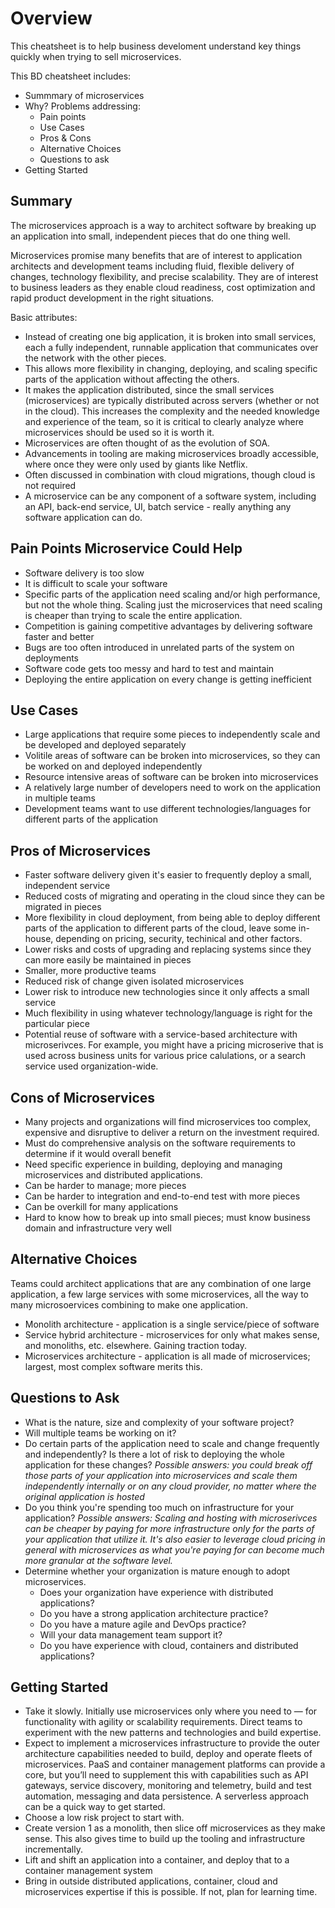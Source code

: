 # Overview

This cheatsheet is to help business develoment understand key things quickly when trying to sell microservices.

This BD cheatsheet includes:

* Summmary of microservices
* Why? Problems addressing:
  * Pain points
  * Use Cases
  * Pros & Cons
  * Alternative Choices
  * Questions to ask
* Getting Started

## Summary

The microservices approach is a way to architect software by breaking up an application into small, independent pieces that do one thing well.

Microservices promise many benefits that are of interest to application architects and development teams including fluid, flexible delivery of changes, technology flexibility, and precise scalability. They are of interest to business leaders as they enable cloud readiness, cost optimization and rapid product development in the right situations.

Basic attributes:

* Instead of creating one big application, it is broken into small services, each a fully independent, runnable application that communicates over the network with the other pieces.
* This allows more flexibility in changing, deploying, and scaling specific parts of the application without affecting the others.
* It makes the application distributed, since the small services (microservices) are typically distributed across servers (whether or not in the cloud). This increases the complexity and the needed knowledge and experience of the team, so it is critical to clearly analyze where microservices should be used so it is worth it.
* Microservices are often thought of as the evolution of SOA.
* Advancements in tooling are making microservices broadly accessible, where once they were only used by giants like Netflix.
* Often discussed in combination with cloud migrations, though cloud is not required
* A microservice can be any component of a software system, including an API, back-end service, UI, batch service - really anything any software application can do.

## Pain Points Microservice Could Help

* Software delivery is too slow
* It is difficult to scale your software
* Specific parts of the application need scaling and/or high performance, but not the whole thing. Scaling just the microservices that need scaling is cheaper than trying to scale the entire application.
* Competition is gaining competitive advantages by delivering software faster and better
* Bugs are too often introduced in unrelated parts of the system on deployments
* Software code gets too messy and hard to test and maintain
* Deploying the entire application on every change is getting inefficient

## Use Cases

* Large applications that require some pieces to independently scale and be developed and deployed separately
* Volitile areas of software can be broken into microservices, so they can be worked on and deployed independently
* Resource intensive areas of software can be broken into microservices
* A relatively large number of developers need to work on the application in multiple teams
* Development teams want to use different technologies/languages for different parts of the application

## Pros of Microservices

* Faster software delivery given it's easier to frequently deploy a small, independent service
* Reduced costs of migrating and operating in the cloud since they can be migrated in pieces
* More flexibility in cloud deployment, from being able to deploy different parts of the application to different parts of the cloud, leave some in-house, depending on pricing, security, techinical and other factors.
* Lower risks and costs of upgrading and replacing systems since they can more easily be maintained in pieces
* Smaller, more productive teams
* Reduced risk of change given isolated microservices
* Lower risk to introduce new technologies since it only affects a small service
* Much flexibility in using whatever technology/language is right for the particular piece
* Potential reuse of software with a service-based architecture with microserivces. For example, you might have a pricing microserive that is used across business units for various price calulations, or a search service used organization-wide.

## Cons of Microservices

* Many projects and organizations will find microservices too complex, expensive and disruptive to deliver a return on the investment required.
* Must do comprehensive analysis on the software requirements to determine if it would overall benefit
* Need specific experience in building, deploying and managing microservices and distributed applications.
* Can be harder to manage; more pieces
* Can be harder to integration and end-to-end test with more pieces
* Can be overkill for many applications
* Hard to know how to break up into small pieces; must know business domain and infrastructure very well

## Alternative Choices

Teams could architect applications that are any combination of one large application, a few large services with some microservices, all the way to many microsoervices combining to make one application.

* Monolith architecture - application is a single service/piece of software
* Service hybrid architecture - microservices for only what makes sense, and monoliths, etc. elsewhere. Gaining traction today.
* Microservices architecture - application is all made of microservices; largest, most complex software merits this.

## Questions to Ask

* What is the nature, size and complexity of your software project?
* Will multiple teams be working on it?
* Do certain parts of the application need to scale and change frequently and independently? Is there a lot of risk to deploying the whole application for these changes? *Possible answers: you could break off those parts of your application into microservices and scale them independently internally or on any cloud provider, no matter where the original application is hosted*
* Do you think you're spending too much on infrastructure for your application? *Possible answers: Scaling and hosting with microserivces can be cheaper by paying for more infrastructure only for the parts of your application that utilize it. It's also easier to leverage cloud pricing in general with microservices as what you're paying for can become much more granular at the software level.*
* Determine whether your organization is mature enough to adopt microservices.
  * Does your organization have experience with distributed applications?
  * Do you have a strong application architecture practice?
  * Do you have a mature agile and DevOps practice?
  * Will your data management team support it? 
  * Do you have experience with cloud, containers and distributed applications?

## Getting Started

* Take it slowly. Initially use microservices only where you need to — for functionality with agility or scalability requirements. Direct teams to experiment with the new patterns and technologies and build expertise.
* Expect to implement a microservices infrastructure to provide the outer architecture capabilities needed to build, deploy and operate fleets of microservices. PaaS and container management platforms can provide a core, but you’ll need to supplement this with capabilities such as API gateways, service discovery, monitoring and telemetry, build and test automation, messaging and data persistence. A serverless approach can be a quick way to get started.
* Choose a low risk project to start with.
* Create version 1 as a monolith, then slice off microservices as they make sense. This also gives time to build up the tooling and infrastructure incrementally.
* Lift and shift an application into a container, and deploy that to a container management system
* Bring in outside distributed applications, container, cloud and microservices expertise if this is possible. If not, plan for learning time.
